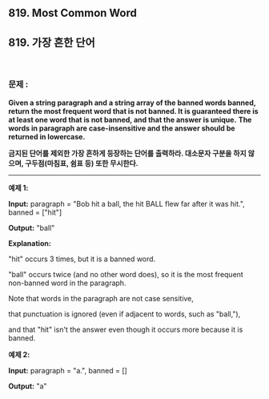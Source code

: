 ## 819. Most Common Word
## 819. 가장 흔한 단어

<br>

### 문제 : 

**Given a string paragraph and a string array of the banned words banned, return the most frequent word that is not banned. It is guaranteed there is at least one word that is not banned, and that the answer is unique.**
**The words in paragraph are case-insensitive and the answer should be returned in lowercase.**

**금지된 단어를 제외한 가장 흔하게 등장하는 단어를 출력하라. 대소문자 구분을 하지 않으며, 구두점(마침표, 쉼표 등) 또한 무시한다.**

--------------------------------------

**예제 1:**

**Input:** paragraph = "Bob hit a ball, the hit BALL flew far after it was hit.", banned = ["hit"]

**Output:** "ball"

**Explanation:**

"hit" occurs 3 times, but it is a banned word.

"ball" occurs twice (and no other word does), so it is the most frequent non-banned word in the paragraph. 

Note that words in the paragraph are not case sensitive,

that punctuation is ignored (even if adjacent to words, such as "ball,"), 

and that "hit" isn't the answer even though it occurs more because it is banned.



**예제 2:**

**Input:** paragraph = "a.", banned = []

**Output:** "a"